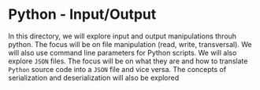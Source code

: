 # Python - Input/Output
In this directory, we will explore input and output manipulations throuh python.  The focus will be on file manipulation (read, write, transversal).  We will also use command line parameters for Python scripts.
We will also explore `JSON` files. The focus will be on what they are and how to translate `Python` source code into a `JSON` file and vice versa. The concepts of serialization and deserialization will also be explored
